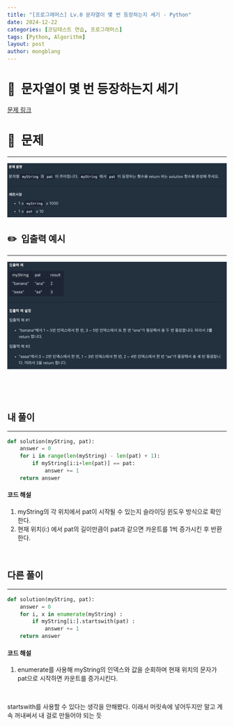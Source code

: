 ```yaml
---
title: "[프로그래머스] Lv.0 문자열이 몇 번 등장하는지 세기 - Python"
date: 2024-12-22  
categories: [코딩테스트 연습, 프로그래머스]
tags: [Python, Algorithm]
layout: post
author: mongblang
---
```


# 📌&nbsp; **문자열이 몇 번 등장하는지 세기**
[문제 링크](https://school.programmers.co.kr/learn/courses/30/lessons/181871)  

# 📝&nbsp; **문제**
---
![문제](/assets/img/codingtest-post-img/PG181871-1.png)


## ✏️&nbsp; **입출력 예시**
---
![예시](/assets/img/codingtest-post-img/PG181871-2.png) 

&nbsp;  

&nbsp;   



## **내 풀이**  
--- 

```python
def solution(myString, pat):
    answer = 0
    for i in range(len(myString) - len(pat) + 1):
        if myString[i:i+len(pat)] == pat:
            answer += 1
    return answer
```

#### **코드 해설**  
1. myString의 각 위치에서 pat이 시작될 수 있는지 슬라이딩 윈도우 방식으로 확인한다.
2. 현재 위치(i:) 에서 pat의 길이만큼이 pat과 같으면 카운트를 1씩 증가시킨 후 반환한다. 

&nbsp;  


## **다른 풀이**
---

```python  
def solution(myString, pat):
    answer = 0
    for i, x in enumerate(myString) :
        if myString[i:].startswith(pat) :
            answer += 1
    return answer

```

#### **코드 해설**  
1. enumerate를 사용해 myString의 인덱스와 값을 순회하며 현재 위치의 문자가 pat으로 시작하면 카운트를 증가시킨다.


&nbsp;  

startswith를 사용할 수 있다는 생각을 안해봤다. 이래서 머릿속에 넣어두지만 말고 계속 꺼내써서 내 걸로 만들어야 되는 듯 

&nbsp;   
&nbsp;  

